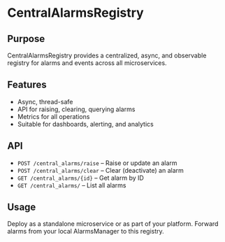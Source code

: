 # CentralAlarmsRegistry

## Purpose

CentralAlarmsRegistry provides a centralized, async, and observable registry for alarms and events across all microservices.

## Features

- Async, thread-safe
- API for raising, clearing, querying alarms
- Metrics for all operations
- Suitable for dashboards, alerting, and analytics

## API

- `POST /central_alarms/raise` – Raise or update an alarm
- `POST /central_alarms/clear` – Clear (deactivate) an alarm
- `GET /central_alarms/{id}` – Get alarm by ID
- `GET /central_alarms/` – List all alarms

## Usage

Deploy as a standalone microservice or as part of your platform.
Forward alarms from your local AlarmsManager to this registry.
